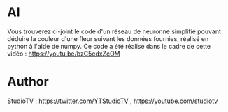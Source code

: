 # AI

Vous trouverez ci-joint le code d'un réseau de neuronne simplifié pouvant déduire la couleur d'une fleur suivant les données fournies, réalisé en python à l'aide de numpy.
Ce code a été réalisé dans le cadre de cette vidéo : https://youtu.be/bzC5cdxZcOM

# Author

StudioTV : https://twitter.com/YTStudioTV , https://youtube.com/studiotv
